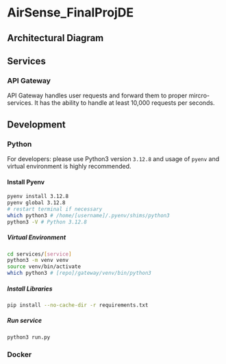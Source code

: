 # AirSense_FinalProjDE

## Architectural Diagram

## Services

### API Gateway

API Gateway handles user requests and forward them to proper mircro-services. It has the ability to handle at least 10,000 requests per seconds.

## Development

### Python

For developers: please use Python3 version `3.12.8` and usage of `pyenv` and virtual environment is highly recommended.

#### Install Pyenv

```bash
pyenv install 3.12.8
pyenv global 3.12.8
# restart terminal if necessary
which python3 # /home/[username]/.pyenv/shims/python3
python3 -V # Python 3.12.8
```

##### Virtual Environment

```bash
cd services/[service]
python3 -m venv venv
source venv/bin/activate
which python3 # [repo]/gateway/venv/bin/python3
```

##### Install Libraries

```bash
pip install --no-cache-dir -r requirements.txt
```

##### Run service

```python3
python3 run.py
```

### Docker
